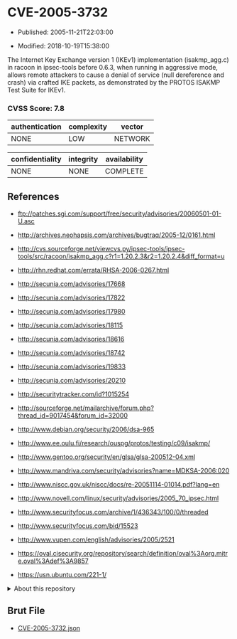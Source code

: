 # CVE-2005-3732

- Published: 2005-11-21T22:03:00

- Modified: 2018-10-19T15:38:00

The Internet Key Exchange version 1 (IKEv1) implementation (isakmp_agg.c) in racoon in ipsec-tools before 0.6.3, when running in aggressive mode, allows remote attackers to cause a denial of service (null dereference and crash) via crafted IKE packets, as demonstrated by the PROTOS ISAKMP Test Suite for IKEv1.

### CVSS Score: **7.8**

| authentication | complexity | vector |
| --- | --- | --- |
| NONE | LOW | NETWORK |

| confidentiality | integrity | availability |
| --- | --- | --- |
| NONE | NONE | COMPLETE |

## References

* ftp://patches.sgi.com/support/free/security/advisories/20060501-01-U.asc

* http://archives.neohapsis.com/archives/bugtraq/2005-12/0161.html

* http://cvs.sourceforge.net/viewcvs.py/ipsec-tools/ipsec-tools/src/racoon/isakmp_agg.c?r1=1.20.2.3&r2=1.20.2.4&diff_format=u

* http://rhn.redhat.com/errata/RHSA-2006-0267.html

* http://secunia.com/advisories/17668

* http://secunia.com/advisories/17822

* http://secunia.com/advisories/17980

* http://secunia.com/advisories/18115

* http://secunia.com/advisories/18616

* http://secunia.com/advisories/18742

* http://secunia.com/advisories/19833

* http://secunia.com/advisories/20210

* http://securitytracker.com/id?1015254

* http://sourceforge.net/mailarchive/forum.php?thread_id=9017454&forum_id=32000

* http://www.debian.org/security/2006/dsa-965

* http://www.ee.oulu.fi/research/ouspg/protos/testing/c09/isakmp/

* http://www.gentoo.org/security/en/glsa/glsa-200512-04.xml

* http://www.mandriva.com/security/advisories?name=MDKSA-2006:020

* http://www.niscc.gov.uk/niscc/docs/re-20051114-01014.pdf?lang=en

* http://www.novell.com/linux/security/advisories/2005_70_ipsec.html

* http://www.securityfocus.com/archive/1/436343/100/0/threaded

* http://www.securityfocus.com/bid/15523

* http://www.vupen.com/english/advisories/2005/2521

* https://oval.cisecurity.org/repository/search/definition/oval%3Aorg.mitre.oval%3Adef%3A9857

* https://usn.ubuntu.com/221-1/

<details>
<summary>About this repository</summary> 

  This repository is part of the project [Live Hack CVE](https://github.com/Live-Hack-CVE). Main website can be found [www.live-hack.org](https://www.live-hack.org) 
  
  Made by [Sn0wAlice](https://github.com/Sn0wAlice) for the people that care about security and need to have a feed of the latest CVEs. Hope you enjoy it, don't forget to star the repo and follow me on [Twitter](https://twitter.com/Sn0wAlice) and [Github](https://github.com/Sn0wAlice). And that is my [personnal website](https://www.alice-snow.me/)

  - [Home Page](https://github.com/Live-Hack-CVE)
  - [Framework](https://github.com/Live-Hack-CVE/cve-framework)
  - [CVE database](https://github.com/Live-Hack-CVE/full_database)
  - [Changelog](https://github.com/Live-Hack-CVE/Changelog)
</details>

## Brut File

* [CVE-2005-3732.json](https://raw.githubusercontent.com/Live-Hack-CVE/full_database/main/cves/2005/CVE-2005-3732.json)

